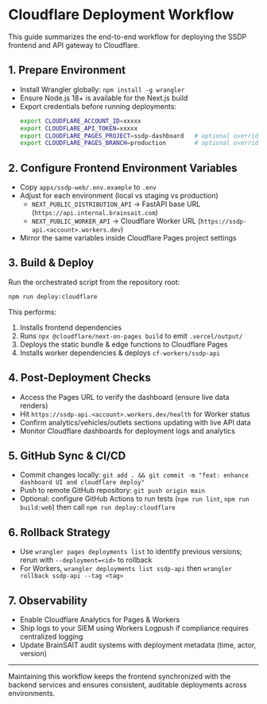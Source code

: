# Cloudflare Deployment Workflow

This guide summarizes the end-to-end workflow for deploying the SSDP frontend and API gateway to Cloudflare.

## 1. Prepare Environment
- Install Wrangler globally: `npm install -g wrangler`
- Ensure Node.js 18+ is available for the Next.js build
- Export credentials before running deployments:
  ```bash
  export CLOUDFLARE_ACCOUNT_ID=xxxxx
  export CLOUDFLARE_API_TOKEN=xxxxx
  export CLOUDFLARE_PAGES_PROJECT=ssdp-dashboard   # optional override
  export CLOUDFLARE_PAGES_BRANCH=production        # optional override
  ```

## 2. Configure Frontend Environment Variables
- Copy `apps/ssdp-web/.env.example` to `.env`
- Adjust for each environment (local vs staging vs production)
  - `NEXT_PUBLIC_DISTRIBUTION_API` → FastAPI base URL (`https://api.internal.brainsait.com`)
  - `NEXT_PUBLIC_WORKER_API` → Cloudflare Worker URL (`https://ssdp-api.<account>.workers.dev`)
- Mirror the same variables inside Cloudflare Pages project settings

## 3. Build & Deploy
Run the orchestrated script from the repository root:
```bash
npm run deploy:cloudflare
```
This performs:
1. Installs frontend dependencies
2. Runs `npx @cloudflare/next-on-pages build` to emit `.vercel/output/`
3. Deploys the static bundle & edge functions to Cloudflare Pages
4. Installs worker dependencies & deploys `cf-workers/ssdp-api`

## 4. Post-Deployment Checks
- Access the Pages URL to verify the dashboard (ensure live data renders)
- Hit `https://ssdp-api.<account>.workers.dev/health` for Worker status
- Confirm analytics/vehicles/outlets sections updating with live API data
- Monitor Cloudflare dashboards for deployment logs and analytics

## 5. GitHub Sync & CI/CD
- Commit changes locally: `git add . && git commit -m "feat: enhance dashboard UI and cloudflare deploy"`
- Push to remote GitHub repository: `git push origin main`
- Optional: configure GitHub Actions to run tests (`npm run lint`, `npm run build:web`) then call `npm run deploy:cloudflare`

## 6. Rollback Strategy
- Use `wrangler pages deployments list` to identify previous versions; rerun with `--deployment=<id>` to rollback
- For Workers, `wrangler deployments list ssdp-api` then `wrangler rollback ssdp-api --tag <tag>`

## 7. Observability
- Enable Cloudflare Analytics for Pages & Workers
- Ship logs to your SIEM using Workers Logpush if compliance requires centralized logging
- Update BrainSAIT audit systems with deployment metadata (time, actor, version)

---
Maintaining this workflow keeps the frontend synchronized with the backend services and ensures consistent, auditable deployments across environments.
